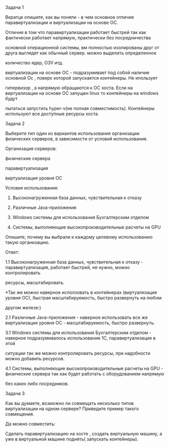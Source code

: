 Задача 1

Вкратце опишите, как вы поняли - в чем основное отличие паравиртуализации и виртуализации на основе ОС.

Отличия в том что паравиртуализации работает быстрей так как фактически работает напрямую, практически без посредничества 

основной операционной системы, вм полностью изолированы друг от друга выглядят как обычный сервер. можно выделить определенное 

количество ядер, ОЗУ итд.

виртуализации на основе ОС - подразумивает под собой наличие основной Ос , поверх которой запускается контейнеры. Не ипользует 

гипервизор , а напрямую обращаются к ОС хоста. Если на виртуализации на основе ОС запущен linux то контейнеры на windows будут 

пытаться запустить hyper-v(не полная совместимость). Контейнеры используют все доступные ресурсы хоста.


Задача 2

Выберите тип один из вариантов использования организации физических серверов, в зависимости от условий использования.

Организация серверов:

физические сервера

паравиртуализация

виртуализация уровня ОС

Условия использования:

1. Высоконагруженная база данных, чувствительная к отказу

2. Различные Java-приложения

3. Windows системы для использования Бухгалтерским отделом

4. Системы, выполняющие высокопроизводительные расчеты на GPU

Опишите, почему вы выбрали к каждому целевому использованию такую организацию.

Ответ:

1.1 Высоконагруженная база данных, чувствительная к отказу - паравиртуализация, работает быстрей, не нужно, можно контролировать 

ресурсы, масштабировать.

*Так же можно наверное исползовать в контейнерах (виртуализация уровня ОС), быстрая масштабируемость, быстро развернуть на любом 

другом железе:) 

2.1 Различные Java-приложения - наверное использовать все же виртуализация уровня ОС - масштабируемость, быстро развернуть.

3.1 Windows системы для использования Бухгалтерским отделом - наверное подразумивалось использование 1С, паравиртуализация в этой 

ситуации так же можно контролировать ресурсы, при надобности можно добавить ресурсов.

4.1 Системы, выполняющие высокопроизводительные расчеты на GPU - физические сервера так как будет работать с оборудованием напрямую 

без каких либо посредников.

Задача 3

Как вы думаете, возможно ли совмещать несколько типов виртуализации на одном сервере? Приведите пример такого совмещения.

Да можно совместить:

Сделать паравиртуализацию на хосте , создать виртуальную машину, а уже в виртуальной машине поднять( запускать контейнеры).

 